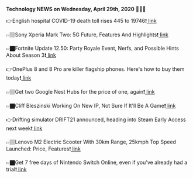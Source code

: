 <b>Technology NEWS on Wednesday, April 29th, 2020</b> 📡📡📡 

👉English hospital COVID-19 death toll rises 445 to 19746❗️<a href='https://techblock.club/?p=4449'> link</a>

👉🏽Sony Xperia Mark Two: 5G Future, Features And Highlights❗️<a href='https://techblock.club/?p=4451'> link</a>

👉🏿Fortnite Update 12.50: Party Royale Event, Nerfs, and Possible Hints About Season 3❗️<a href='https://techblock.club/?p=4453'> link</a>

👉OnePlus 8 and 8 Pro are killer flagship phones. Here's how to buy them today❗️<a href='https://techblock.club/?p=4455'> link</a>

👉🏽Get two Google Nest Hubs for the price of one, again❗️<a href='https://techblock.club/?p=4457'> link</a>

👉🏿Cliff Bleszinski Working On New IP, Not Sure If It'll Be A Game❗️<a href='https://techblock.club/?p=4459'> link</a>

👉Drifting simulator DRIFT21 announced, heading into Steam Early Access next week❗️<a href='https://techblock.club/?p=4461'> link</a>

👉🏽Lenovo M2 Electric Scooter With 30km Range, 25kmph Top Speed Launched: Price, Features❗️<a href='https://techblock.club/?p=4463'> link</a>

👉🏿Get 7 free days of Nintendo Switch Online, even if you've already had a trial❗️<a href='https://techblock.club/?p=4465'> link</a>

